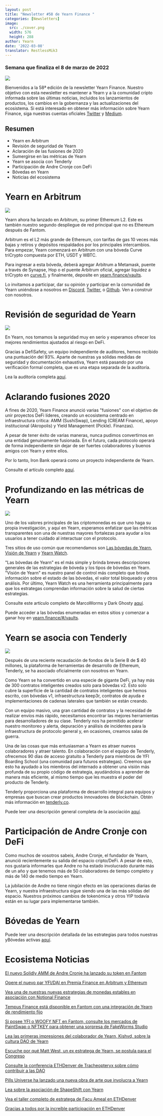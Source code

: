 ```yaml
---
layout: post
title: "Newsletter #58 de Yearn Finance "
categories: [Newsletters]
image:
  src: ./cover.png
  width: 576
  height: 288
author: Yearn
date: '2022-03-08'
translator: RestlessMik3
---
```


### Semana que finaliza el 8 de marzo de 2022

![](./image1.png?w=1456&h=733)

Bienvenidos a la 58ª edición de la newsletter Yearn Finance. Nuestro objetivo con esta newsletter es mantener a Yearn y a la comunidad cripto informada sobre las últimas noticias, incluidos los lanzamientos de productos, los cambios en la gobernanza y las actualizaciones del ecosistema. Si está interesado en obtener más información sobre Yearn Finance, siga nuestras cuentas oficiales [Twitter](https://twitter.com/iearnfinance) y [Medium](https://medium.com/iearn).

## Resumen

- Yearn en Arbitrum
- Revisión de seguridad de Yearn
- Aclaración de las fusiones de 2020
- Sumergirse en las métricas de Yearn
- Yearn se asocia con Tenderly
- Participación de Andre Cronje con DeFi
- Bóvedas en Yearn
- Noticias del ecosistema

# Yearn en Arbitrum

![](./image2.jpg?w=1000&h=1000)

Yearn ahora ha lanzado en Arbitrum, su primer Ethereum L2. Este es también nuestro segundo despliegue de red principal que no es Ethereum después de Fantom.

Arbitrum es el L2 más grande de Ethereum, con tarifas de gas 10 veces más bajas y retiros y depósitos respaldados por los principales intercambios. Para empezar, Yearn comenzará en Arbitrum con una bóveda Curve triCrypto compuesta por ETH, USDT y WBTC.

Para ingresar a esta bóveda, deberá agregar Arbitrum a Metamask, puente a través de Synapse, Hop o el puente Arbitrum oficial, agregar liquidez a triCrypto en [curve.fi](https://arbitrum.curve.fi/), y finalmente, deposite en [yearn.finance/vaults](http://yearn.finance/vaults).

Lo invitamos a participar, dar su opinión y participar en la comunidad de Yearn uniéndose a nosotros en [Discord](https://discord.gg/8rF374XkXy), [Twitter](http://twitter.com/iearnfinance), o [Github](http://github.com/yearn). Ven a construir con nosotros.

# Revisión de seguridad de Yearn

![](./image3.jpg?w=1000&h=563)

En Yearn, nos tomamos la seguridad muy en serio y esperamos ofrecer los mejores rendimientos ajustados al riesgo en DeFi.

Gracias a DefiSafety, un equipo independiente de auditores, hemos recibido una puntuación del 93%. Aparte de nuestras ya sólidas medidas de seguridad y documentación exhaustiva, Yearn está pasando por una verificación formal completa, que es una etapa separada de la auditoría.

Lea la auditoría completa [aquí](https://www.defisafety.com/pqrs/354).

# Aclarando fusiones 2020

A fines de 2020, Yearn Finance anunció varias "fusiones" con el objetivo de unir proyectos DeFi líderes, creando un ecosistema centrado en infraestructura crítica: AMM (SushiSwap), Lending (CREAM Finance), apoyo institucional (Akropolis) y Yield Management (Pickle). Finanzas).

A pesar de tener éxito de varias maneras, nunca pudimos convertirnos en una entidad genuinamente fusionada. En el futuro, cada protocolo operará de forma independiente sin dejar de ser fuertes colaboradores y buenos amigos con Yearn y entre ellos.

Por lo tanto, Iron Bank operará como un proyecto independiente de Yearn.

Consulte el artículo completo [aquí](https://medium.com/iearn/clarifying-2020-mergers-an-independent-iron-bank-a6f8f3f4c25e).

# Profundizando en las métricas de Yearn

![](./image4.png?w=1400&h=625)

Uno de los valores principales de las criptomonedas es que uno haga su propia investigación, y aquí en Yearn, esperamos enfatizar que las métricas transparentes son una de nuestras mayores fortalezas para ayudar a los usuarios a tener cuidado al interactuar con el protocolo.

Tres sitios de uso común que recomendamos son [Las bóvedas de Yearn](https://vaults.yearn.finance/), [Visión de Yearn](https://yearn.vision/) y [Yearn Watch](https://yearn.watch/).

"Las bóvedas de Yearn" es el más simple y brinda breves descripciones generales de las estrategias de bóveda y los tipos de bóvedas en Yearn. "Visión de Yearn" es nuestro panel de control más completo que brinda información sobre el estado de las bóvedas, el valor total bloqueado y otros análisis. Por último, Yearn Watch es una herramienta principalmente para que los estrategas comprendan información sobre la salud de ciertas estrategias.

Consulte este artículo completo de MarcoWorms y Dark Ghosty [aquí](https://medium.com/iearn/diving-into-yearn-metrics-8c3fb0520927).

Puede acceder a las bóvedas enumeradas en estos sitios y comenzar a ganar hoy en [yearn.finance/#/vaults](https://yearn.finance/#/vaults).

# Yearn se asocia con Tenderly

![](./image5.png?w=1400&h=670)

Después de una reciente recaudación de fondos de la Serie B de $ 40 millones, la plataforma de herramientas de desarrollo de Ethereum, Tenderly, se ha asociado oficialmente con nosotros en Yearn.

Como Yearn se ha convertido en una especie de gigante DeFi, ya hay más de 300 contratos inteligentes creados solo para bóvedas v2. Esto solo cubre la superficie de la cantidad de contratos inteligentes que hemos escrito, con bóvedas v1, infraestructura keep3r, contratos de ayuda e implementaciones de cadenas laterales que también se están creando.

Con un equipo masivo, una gran cantidad de contratos y la necesidad de realizar envíos más rápido, necesitamos encontrar las mejores herramientas para desarrolladores de su clase. Tenderly nos ha permitido acelerar nuestro monitoreo y alerta, depuración y análisis de incidentes para la infraestructura de protocolo general y, en ocasiones, creamos salas de guerra.

Una de las cosas que más entusiasman a Yearn es atraer nuevos colaboradores y atraer talento. En colaboración con el equipo de Tenderly, ofrecemos 90 días de acceso gratuito a Tenderly para miembros de YFI Boarding School (una comunidad para futuros estrategas). Creemos que esto ha ayudado a los miembros del internado a obtener una visión más profunda de su propio código de estrategia, ayudándolos a aprender de manera más eficiente, al mismo tiempo que les muestra el poder del producto de Tenderly.

Tenderly proporciona una plataforma de desarrollo integral para equipos y empresas que buscan crear productos innovadores de blockchain. Obtén más información en [tenderly.co](https://tenderly.co/).

Puede leer una descripción general completa de la asociación [aquí](https://medium.com/iearn/yearn-finance-partners-with-tenderly-to-supercharge-development-debugging-incident-analysis-6489260298a5).

# Participación de Andre Cronje con DeFi

Como muchos de vosotros sabeis, Andre Cronje, el fundador de Yearn, anunció recientemente su salida del espacio cripto/DeFi. A pesar de esto, nos gustaría informarles que Andre no ha estado involucrado durante más de un año y que tenemos más de 50 colaboradores de tiempo completo y más de 140 de medio tiempo en Yearn.

La jubilación de Andre no tiene ningún efecto en las operaciones diarias de Yearn, y nuestra infraestructura sigue siendo una de las más sólidas del espacio. Nuestros próximos cambios de tokenómica y otros YIP todavía están en su lugar para implementarse también.

# Bóvedas de Yearn

Puede leer una descripción detallada de las estrategias para todos nuestras yBóvedas activas [aquí](https://medium.com/yearn-state-of-the-vaults/the-vaults-at-yearn-9237905ffed3).


# Ecosistema Noticias

[El nuevo Solidly AMM de Andre Cronje ha lanzado su token en Fantom](https://solidly.exchange/)

[Opere el nuevo par YFI/DAI en Premia Finance en Arbitrum y Ethereum](https://twitter.com/PremiaFinance/status/1497313221123837959)

[Vea una de nuestras nuevas estrategias de monedas estables en asociación con Notional Finance](https://twitter.com/teddywoodward/status/1497229571799801865)

[Tempus Finance está disponible en Fantom con una integración de Yearn de rendimiento fijo](https://twitter.com/TempusFinance/status/1495747382285377538)

[Si posee YFI o WOOFY NFT en Fantom, consulte los mercados de PaintSwap o NFTKEY para obtener una sorpresa de FakeWorms Studio](https://twitter.com/MarcoWorms/status/1497601119220076544)

[Lea las primeras impresiones del colaborador de Yearn, Kishvd, sobre la cultura DAO de Yearn](https://kishvd.medium.com/my-first-impressions-of-being-a-contributor-at-yearn-e154743b9cd5)

[Escuche por qué Matt West, un ex estratega de Yearn, se postula para el Congreso](https://twitter.com/DeFi_Dad/status/1496568281070776321?s=20&t=FA6P4ib_P1NZz_lmoXxvSw)

[Consulte la conferencia ETHDenver de Tracheopteryx sobre cómo contribuir a las DAO](https://youtu.be/anDAtWrhDnE)

[Pills Universe ha lanzado una nueva obra de arte que involucra a Yearn](https://twitter.com/pillsuniverse/status/1494343761022918658)

[Lea sobre la asociación de ShapeShift con Yearn](https://medium.com/@ShapeShift.com/what-is-yearn-shapeshifts-partnership-with-yearn-finance-a94985af1b09)

[Vea el taller completo de estratega de Facu Ameal en ETHDenver](https://www.youtube.com/watch?v=6og7NV7lzUk&feature=youtu.be)

[Gracias a todos por la increíble participación en ETHDenver](https://twitter.com/iearnfinance/status/1496568330546782208?s=20&t=FA6P4ib_P1NZz_lmoXxvSw)

